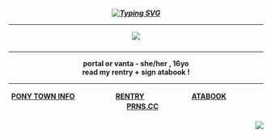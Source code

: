 

<h5 align="center">
<a href="https://git.io/typing-svg"><img src="https://readme-typing-svg.demolab.com?font=Roboto+Slab&duration=2000&pause=500&color=D5AA2A&center=true&width=435&lines=i+know+that+you+never+loved+me;i+know+that+you+never+cared+at+all;no+my+love+we+can't+be+friends;in+fact+I+liked+you+much+better;when+you+just+pretend.;i+know+that+you+never+loved+me;i+know+that+you+never+cared+at+all;maybe+just+one+more+dance;cause+thats+as+close+as+we're+gettin;to+a+true+romance.;TRUE+ROMANCE+-+SHE+WANTS+REVENGE" alt="Typing SVG" /></a>

***

<img src="https://images2.imgbox.com/51/f1/vicnlU6B_o.png"/>
</h5>  
<h4 align="center">
  
***
portal or vanta - she/her , 16yo
<br>read my rentry + sign atabook !</br>
***
<b>[PONY TOWN INFO](https://rentry.co/angelofdarkness)ㅤㅤㅤㅤ ㅤㅤ[RENTRY](https://rentry.co/captainanchor)ㅤㅤㅤㅤ ㅤㅤㅤ[ATABOOK](https://portal.atabook.org/)ㅤㅤㅤㅤ ㅤㅤㅤ[PRNS.CC](https://pronouns.cc/@anchor)</b>

</h4> 

<h4 align="right">
  <img src="https://komarev.com/ghpvc/?username=10shadows&color=yellow&style=plastic&label=SINNERS">
</h4>




